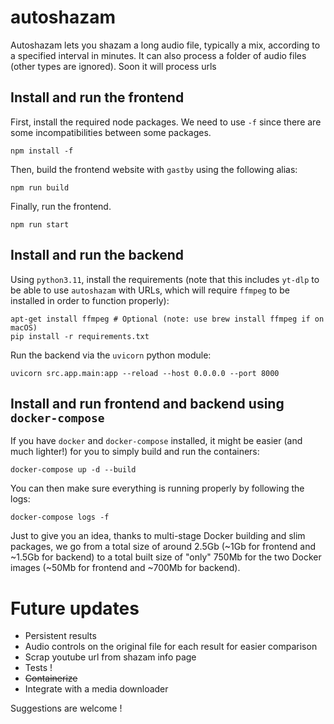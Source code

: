 # autoshazam
Autoshazam lets you shazam a long audio file, typically a mix, according to a specified interval in minutes. It can also process a folder of audio files (other types are ignored). Soon it will process urls

## Install and run the frontend

First, install the required node packages. We need to use `-f` since there are some incompatibilities between some packages.

`npm install -f`

Then, build the frontend website with `gastby` using the following alias:

`npm run build`

Finally, run the frontend.

`npm run start`


## Install and run the backend

Using `python3.11`, install the requirements (note that this includes `yt-dlp` to be able to use `autoshazam` with URLs, which will require `ffmpeg` to be installed in order to function properly):

```
apt-get install ffmpeg # Optional (note: use brew install ffmpeg if on macOS)
pip install -r requirements.txt
```

Run the backend via the `uvicorn` python module:

`uvicorn src.app.main:app --reload --host 0.0.0.0 --port 8000`


## Install and run frontend and backend using `docker-compose`

If you have `docker` and `docker-compose` installed, it might be easier (and much lighter!) for you to simply build and run the containers:

`docker-compose up -d --build`

You can then make sure everything is running properly by following the logs:

`docker-compose logs -f`

Just to give you an idea, thanks to multi-stage Docker building and slim packages, we go from a total size of around 2.5Gb (~1Gb for frontend and ~1.5Gb for backend) to a total built size of "only" 750Mb for the two Docker images (~50Mb for frontend and ~700Mb for backend).

# Future updates
- Persistent results
- Audio controls on the original file for each result for easier comparison
- Scrap youtube url from shazam info page
- Tests !
- ~~Containerize~~
- Integrate with a media downloader

Suggestions are welcome !
